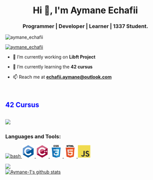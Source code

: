
<h1 align="center">Hi 👋, I'm Aymane Echafii</h1>
<h3 align="center">Programmer | Developer | Learner | 1337 Student.</h3>

<p align="left"> <img src="https://komarev.com/ghpvc/?username=Aymane-1&label=Profile%20views&color=0e75b6&style=flat" alt="aymane_echafii" /> </p>


<p align="left"> <a href="https://twitter.com/aymane_echafii" target="blank"><img src="https://img.shields.io/twitter/follow/aymane_echafii?logo=twitter&style=for-the-badge" alt="aymane_echafii" /></a> </p>

- 🔭 I’m currently working on **Libft Project**

- 🌱 I’m currently learning the **42 cursus**

- 📫 Reach me at **echafii.aymane@outlook.com**

<br>
<h2 style="color: blue" > 42 Cursus <h2>
<img src="https://badge42.herokuapp.com/api/stats/aechafii?privacyEmail=true)](https://github.com/JaeSeoKim/badge42" />
  
<h3 align="left">Languages and Tools:</h3>
<p align="left"> <a href="https://www.gnu.org/software/bash/" target="_blank"> <img src="https://www.vectorlogo.zone/logos/gnu_bash/gnu_bash-icon.svg" alt="bash" width="40" height="40"/> </a> <a href="https://www.cprogramming.com/" target="_blank"> <img src="https://raw.githubusercontent.com/devicons/devicon/master/icons/c/c-original.svg" alt="c" width="40" height="40"/> </a> <a href="https://www.w3schools.com/cpp/" target="_blank"> <img src="https://raw.githubusercontent.com/devicons/devicon/master/icons/cplusplus/cplusplus-original.svg" alt="cplusplus" width="40" height="40"/> </a> <a href="https://www.w3schools.com/css/" target="_blank"> <img src="https://raw.githubusercontent.com/devicons/devicon/master/icons/css3/css3-original-wordmark.svg" alt="css3" width="40" height="40"/> </a> <a href="https://www.w3.org/html/" target="_blank"> <img src="https://raw.githubusercontent.com/devicons/devicon/master/icons/html5/html5-original-wordmark.svg" alt="html5" width="40" height="40"/> </a> <a href="https://developer.mozilla.org/en-US/docs/Web/JavaScript" target="_blank"> <img src="https://raw.githubusercontent.com/devicons/devicon/master/icons/javascript/javascript-original.svg" alt="javascript" width="40" height="40"/> </a> </p>

<a href="https://github.com/Aymane-1">
  <img align="center" src="https://github-readme-stats.vercel.app/api/top-langs/?username=Aymane-1&theme=dark" />
</a>
<br>
<a href="https://github.com/Aymane-1">
 <img align="center" src="https://github-readme-stats.vercel.app/api?username=Aymane-1&show_icons=true&theme=dark&line_height=40" alt="Aymane-1's github stats"/>
</a>

